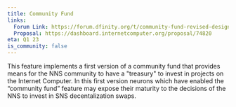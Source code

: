```yaml
---
title: Community Fund
links:
  Forum Link: https://forum.dfinity.org/t/community-fund-revised-design-proposal/14691
  Proposal: https://dashboard.internetcomputer.org/proposal/74820
eta: Q1 23
is_community: false
---
```

This feature implements a first version of a community fund that provides means for the NNS community to have a "treasury" to invest in projects on the Internet Computer. In this first version neurons which have enabled the “community fund” feature may expose their maturity to the decisions of the NNS to invest in SNS decentalization swaps.
